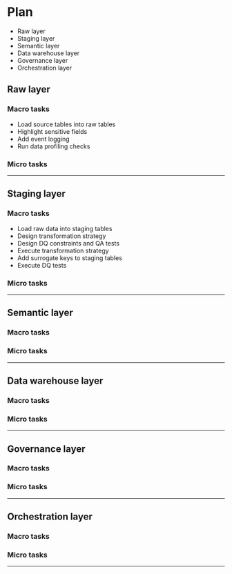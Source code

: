 


# Plan 



* Raw layer
* Staging layer 
* Semantic layer 
* Data warehouse layer
* Governance layer
* Orchestration layer




## Raw layer

### Macro tasks

- Load source tables into raw tables
- Highlight sensitive fields
- Add event logging
- Run data profiling checks


### Micro tasks


***

## Staging layer 

### Macro tasks

- Load raw data into staging tables
- Design transformation strategy
- Design DQ constraints and QA tests
- Execute transformation strategy
- Add surrogate keys to staging tables
- Execute DQ tests

### Micro tasks


***

## Semantic layer  

### Macro tasks


### Micro tasks


***

## Data warehouse layer 

### Macro tasks


### Micro tasks


***

## Governance layer 

### Macro tasks


### Micro tasks


***

## Orchestration layer 

### Macro tasks


### Micro tasks


***
